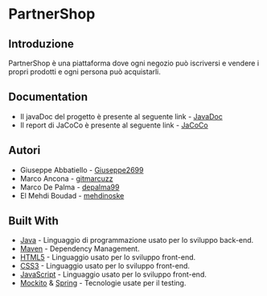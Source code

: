 # PartnerShop

## Introduzione
PartnerShop è una piattaforma dove ogni negozio può iscriversi e vendere i propri prodotti e ogni persona può acquistarli.

## Documentation
- Il javaDoc del progetto è presente al seguente link - [JavaDoc](https://depalma99.github.io/PartnerShop/javadoc)
- Il report di JaCoCo è presente al seguente link - [JaCoCo](https://depalma99.github.io/PartnerShop/jacoco/)
## Autori
- Giuseppe Abbatiello - [Giuseppe2699](https://github.com/Giuseppe2699)
- Marco Ancona - [gitmarcuzz](https://github.com/gitmarcuzz)
- Marco De Palma - [depalma99](https://github.com/depalma99)
- El Mehdi Boudad - [mehdinoske](https://github.com/mehdinoske)

## Built With
- [Java](https://jdk.java.net/15/) - Linguaggio di programmazione usato per lo sviluppo back-end.
- [Maven](https://maven.apache.org/) - Dependency Management.
- [HTML5](https://www.w3schools.com/html/default.asp) - Linguaggio usato per lo sviluppo front-end.
- [CSS3](https://www.w3schools.com/css/default.asp) - Linguaggio usato per lo sviluppo front-end.
- [JavaScript](https://www.w3schools.com/js/default.asp) - Linguaggio usato per lo sviluppo front-end.
- [Mockito](https://site.mockito.org/) & [Spring](https://spring.io/) - Tecnologie usate per il testing. 
